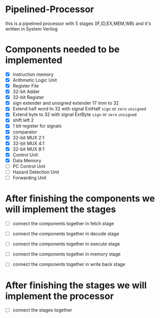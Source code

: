 # Pipelined-Processor
this is a pipelined processor with 5 stages (IF,ID,EX,MEM,WB) and it's written in System Verilog
# Components needed to be implemented
- [x] instruction memory
- [x] Arithmetic Logic Unit
- [x] Register File
- [x] 32-bit Adder
- [x] 32-bit Register
- [x] sign extender and unsigned extender 17 imm to 32 
- [x] Extend half word to 32 with signal ExtHalf `sign` or `zero` `unsigned`
- [x] Extend byte to 32 with signal ExtByte `sign` or `zero` `unsigned`
- [x] shift left 2
- [x] 1 bit register for signals
- [x] comparator
- [x] 32-bit MUX 2:1
- [x] 32-bit MUX 4:1
- [x] 32-bit MUX 8:1
- [x] Control Unit
- [x] Data Memory
- [ ] PC Control Unit
- [ ] Hazard Detection Unit
- [ ] Forwarding Unit

# After finishing the components we will implement the stages
- [ ] connect the components together in fetch stage
- [ ] connect the components together in decode stage
- [ ] connect the components together in execute stage
- [ ] connect the components together in memory stage
- [ ] connect the components together in write back stage


# After finishing the stages we will implement the processor
- [ ] connect the stages together


